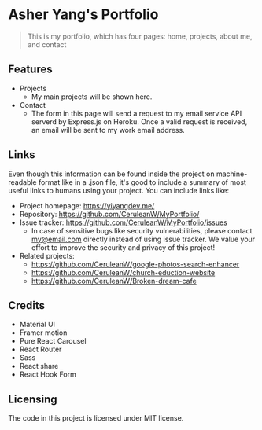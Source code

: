 <!-- ![Logo of the project](./public/android-chrome-192x192.png) -->

# Asher Yang's Portfolio

> This is my portfolio, which has four pages: home, projects, about me, and contact

## Features

* Projects
  * My main projects will be shown here.
* Contact
  * The form in this page will send a request to my email service API serverd by Express.js on Heroku. Once a valid request is received, an email will be sent to my work email address.

## Links

Even though this information can be found inside the project on machine-readable
format like in a .json file, it's good to include a summary of most useful
links to humans using your project. You can include links like:

* Project homepage: <https://yiyangdev.me/>
* Repository: <https://github.com/CeruleanW/MyPortfolio/>
* Issue tracker: <https://github.com/CeruleanW/MyPortfolio/issues>
  * In case of sensitive bugs like security vulnerabilities, please contact
    my@email.com directly instead of using issue tracker. We value your effort
    to improve the security and privacy of this project!
* Related projects:
  * <https://github.com/CeruleanW/google-photos-search-enhancer>
  * <https://github.com/CeruleanW/church-eduction-website>
  * <https://github.com/CeruleanW/Broken-dream-cafe>

## Credits

* Material UI
* Framer motion
* Pure React Carousel
* React Router
* Sass
* React share
* React Hook Form

## Licensing

The code in this project is licensed under MIT license.